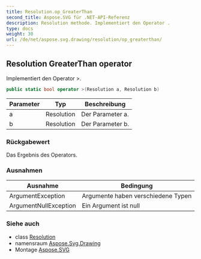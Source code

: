 ```yaml
---
title: Resolution.op_GreaterThan
second_title: Aspose.SVG für .NET-API-Referenz
description: Resolution methode. Implementiert den Operator .
type: docs
weight: 30
url: /de/net/aspose.svg.drawing/resolution/op_greaterthan/
---
```

## Resolution GreaterThan operator

Implementiert den Operator &gt;.

```csharp
public static bool operator >(Resolution a, Resolution b)
```

| Parameter | Typ | Beschreibung |
| --- | --- | --- |
| a | Resolution | Der Parameter a. |
| b | Resolution | Der Parameter b. |

### Rückgabewert

Das Ergebnis des Operators.

### Ausnahmen

| Ausnahme | Bedingung |
| --- | --- |
| ArgumentException | Argumente haben verschiedene Typen |
| ArgumentNullException | Ein Argument ist null |

### Siehe auch

* class [Resolution](../)
* namensraum [Aspose.Svg.Drawing](../../resolution/)
* Montage [Aspose.SVG](../../../)


